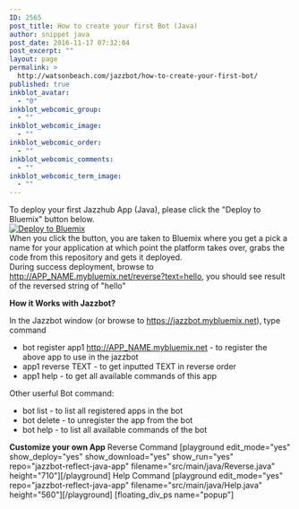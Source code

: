 ```yaml
---
ID: 2565
post_title: How to create your first Bot (Java)
author: snippet java
post_date: 2016-11-17 07:32:04
post_excerpt: ""
layout: page
permalink: >
  http://watsonbeach.com/jazzbot/how-to-create-your-first-bot/
published: true
inkblot_avatar:
  - "0"
inkblot_webcomic_group:
  - ""
inkblot_webcomic_image:
  - ""
inkblot_webcomic_order:
  - ""
inkblot_webcomic_comments:
  - ""
inkblot_webcomic_term_image:
  - ""
---
```

To deploy your first Jazzhub App (Java), please click the "Deploy to Bluemix" button below. </br> [![Deploy to Bluemix][1]][2] </br> When you click the button, you are taken to Bluemix where you get a pick a name for your application at which point the platform takes over, grabs the code from this repository and gets it deployed. </br> During success deployment, browse to http://APP_NAME.mybluemix.net/reverse?text=hello, you should see result of the reversed string of "hello" 

**How it Works with Jazzbot?**

In the Jazzbot window (or browse to https://jazzbot.mybluemix.net), type command </br> 
*   bot register app1 http://APP_NAME.mybluemix.net - to register the above app to use in the jazzbot
*   app1 reverse TEXT - to get inputted TEXT in reverse order
*   app1 help - to get all available commands of this app

Other userful Bot command: </br> 
*   bot list - to list all registered apps in the bot
*   bot delete - to unregister the app from the bot
*   bot help - to list all available commands of the bot

**Customize your own App** Reverse Command [playground edit_mode="yes" show_deploy="yes" show_download="yes" show_run="yes" repo="jazzbot-reflect-java-app" filename="src/main/java/Reverse.java" height="710"][/playground] Help Command [playground edit_mode="yes" repo="jazzbot-reflect-java-app" filename="src/main/java/Help.java" height="560"][/playground] [floating_div_ps name="popup"]

 [1]: https://bluemix.net/deploy/button.png
 [2]: https://bluemix.net/deploy?repository=https://github.com/snippet-java/jazzbot-reflect-java-app